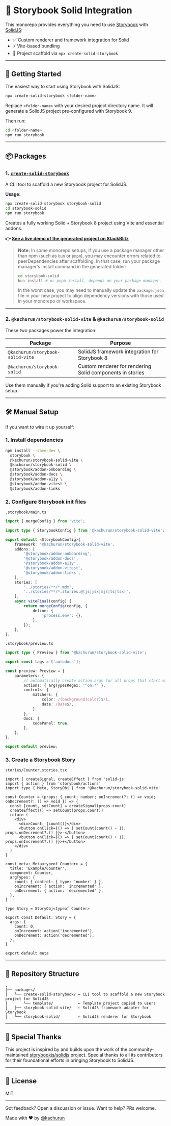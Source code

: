 # 🧩 Storybook Solid Integration

This monorepo provides everything you need to use [Storybook](https://storybook.js.org/) with [SolidJS](https://www.solidjs.com/):

- ✅ Custom renderer and framework integration for Solid
- ⚡️ Vite-based bundling
- 🧪 Project scaffold via `npx create-solid-storybook`

---

## 🚀 Getting Started

The easiest way to start using Storybook with SolidJS:

```bash
npx create-solid-storybook <folder-name>
```

Replace `<folder-name>` with your desired project directory name.
It will generate a SolidJS project pre-configured with Storybook 9.

Then run:

```bash
cd <folder-name>
npm run storybook
```

---

## 📦 Packages

### 1. [`create-solid-storybook`](https://www.npmjs.com/package/create-solid-storybook)

A CLI tool to scaffold a new Storybook project for SolidJS.

**Usage:**

```bash
npx create-solid-storybook storybook-solid
cd storybook-solid
npm run storybook
```

Creates a fully working Solid + Storybook 8 project using Vite and essential addons.

**👉 [See a live demo of the generated project on StackBlitz](https://stackblitz.com/edit/storybook-solidjs)**

> **Note:**
> In some monorepo setups, if you use a package manager other than npm (such as `bun` or `pnpm`), you may encounter errors related to peerDependencies after scaffolding. In that case, run your package manager's install command in the generated folder:
>
> ```bash
> cd storybook-solid
> bun install # or pnpm install, depends on your package manager.
> ```
>
> In the worst case, you may need to manually update the `package.json` file in your new project to align dependency versions with those used in your monorepo or workspace.

---

### 2. `@kachurun/storybook-solid-vite` & `@kachurun/storybook-solid`

These two packages power the integration:

| Package                          | Purpose                                                   |
| -------------------------------- | --------------------------------------------------------- |
| `@kachurun/storybook-solid-vite` | SolidJS framework integration for Storybook 8             |
| `@kachurun/storybook-solid`      | Custom renderer for rendering Solid components in stories |

Use them manually if you're adding Solid support to an existing Storybook setup.

---

## 🛠 Manual Setup

If you want to wire it up yourself:

### 1. Install dependencies

```bash
npm install --save-dev \
  storybook \
  @kachurun/storybook-solid-vite \
  @kachurun/storybook-solid \
  @storybook/addon-onboarding \
  @storybook/addon-docs \
  @storybook/addon-a11y \
  @storybook/addon-vitest \
  @storybook/addon-links
```

### 2. Configure Storybook init files

`.storybook/main.ts`

```ts
import { mergeConfig } from 'vite';

import type { StorybookConfig } from '@kachurun/storybook-solid-vite';

export default <StorybookConfig>{
    framework: '@kachurun/storybook-solid-vite',
    addons: [
        '@storybook/addon-onboarding',
        '@storybook/addon-docs',
        '@storybook/addon-a11y',
        '@storybook/addon-vitest',
        '@storybook/addon-links',
    ],
    stories: [
        '../stories/**/*.mdx',
        '../stories/**/*.stories.@(js|jsx|mjs|ts|tsx)',
    ],
    async viteFinal(config) {
        return mergeConfig(config, {
            define: {
                'process.env': {},
            },
        });
    },
};
```

`.storybook/preview.ts`

```ts
import type { Preview } from '@kachurun/storybook-solid-vite';

export const tags = ['autodocs'];

const preview: Preview = {
    parameters: {
        // automatically create action args for all props that start with "on"
        actions: { argTypesRegex: '^on.*' },
        controls: {
            matchers: {
                color: /(background|color)$/i,
                date: /Date$/,
            },
        },
        docs: {
            codePanel: true,
        },
    },
};

export default preview;
```

### 3. Create a Storybook Story

`stories/Counter.stories.tsx`

```tsx
import { createSignal, createEffect } from 'solid-js'
import { action } from 'storybook/actions'
import type { Meta, StoryObj } from '@kachurun/storybook-solid-vite'

const Counter = (props: { count: number; onIncrement?: () => void; onDecrement?: () => void }) => {
  const [count, setCount] = createSignal(props.count)
  createEffect(() => setCount(props.count))
  return (
    <div>
      <div>Count: {count()}</div>
      <button onClick={() => { setCount(count() - 1); props.onDecrement?.() }}>-</button>
      <button onClick={() => { setCount(count() + 1); props.onIncrement?.() }}>+</button>
    </div>
  )
}

const meta: Meta<typeof Counter> = {
  title: 'Example/Counter',
  component: Counter,
  argTypes: {
    count: { control: { type: 'number' } },
    onIncrement: { action: 'incremented' },
    onDecrement: { action: 'decremented' },
  },
}

type Story = StoryObj<typeof Counter>

export const Default: Story = {
  args: {
    count: 0,
    onIncrement: action('incremented'),
    onDecrement: action('decremented'),
  },
}

export default meta
```

---

## 🧬 Repository Structure

```
.
├── packages/
│   └── create-solid-storybook/ ← CLI tool to scaffold a new Storybook project for SolidJS
|       └── template/           ← Template project copied to users
│   ├── storybook-solid-vite/   ← SolidJS framework adapter for Storybook
│   └── storybook-solid/        ← SolidJS renderer for Storybook
```

---

## 🙏 Special Thanks

This project is inspired by and builds upon the work of the community-maintained [storybookjs/solidjs](https://github.com/storybookjs/solidjs) project.
Special thanks to all its contributors for their foundational efforts in bringing Storybook to SolidJS.

---

## 📖 License

MIT

---

Got feedback? Open a discussion or issue. Want to help? PRs welcome.

Made with ❤️ by [@kachurun](https://github.com/kachurun)
